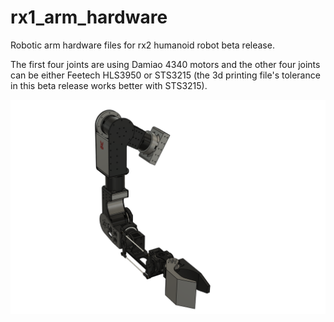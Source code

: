 # rx1_arm_hardware
Robotic arm hardware files for rx2 humanoid robot beta release.  

The first four joints are using Damiao 4340 motors and the other four joints can be either Feetech HLS3950 or STS3215 (the 3d printing file's tolerance in this beta release works better with STS3215).  

![image](https://github.com/Red-Rabbit-Robotics/rx2_arm_hardware_beta/blob/master/media/rx2_arm_beta.PNG)  
